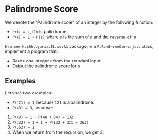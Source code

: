 # Palindrome Score

We denote the "Palindrome score" of an integer by the following function:

* `P(n) = 1`, if `n` is palindrome
* `P(n) = 1 + P(s)` where `s` is the sum of `n` and the `reverse of n`

In a `com.hackbulgaria.51.week1` package, in a `PalindromeScore.java` class, implement a program that:

* Reads one integer `n` from the standard input
* Output the palindrome score for `n`

## Examples

Lets see two examples:

* `P(121) = 1`, because `121` is a palindrome.
* `P(48) = 3`, because:

1. `P(48) = 1 + P(48 + 84) = 132`
1. `P(132) = 1 + 1 + P(132 + 321 = 363)`
1. `P(363) = 1`.
1. When we return from the recursion, we get 3.
